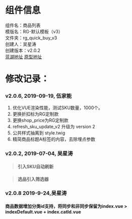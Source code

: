 # 组件信息
组件名：商品列表 <br/>
模版名：RG-默认模板（v3） <br/>
文件夹：rg_quick_buy_v3 <br/>
创建人：吴星涛 <br/>
创建版本：v2.0.2 <br/>
[蓝湖地址]()      [原型地址]()

 
   
# 修改记录：

### v2.0.6, 2019-09-19, 伍家能
1. 优化VUE渲染性能，测试SKU数量，1000个。
2. 更换折扣标为RG定制款
3. 更换shop_price为RG定制款
4. refresh_sku_update_v2 升级为 version 2
5. 公共样式抽离到 style.twig
6. 精简商品标题A标签的内容，去除埋点参数

   
### v2.0.2, 2019-07-04, 吴星涛
> #### 引入SKU自动刷新

> #### 选品引入筛选器

### v2.0.8 2019-9-24,吴星涛

#### 商品数据增加分类id支持，将同步和非同步保留为index.vue > indexDefault.vue + index.catId.vue



